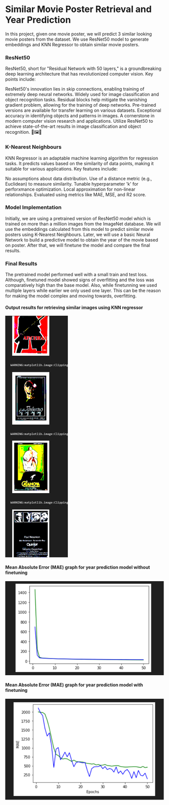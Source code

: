 # Similar Movie Poster Retrieval and Year Prediction

In this project, given one movie poster, we will predict 3 similar looking movie posters from the dataset. We use ResNet50 model to generate embeddings and KNN Regressor to obtain similar movie posters. 

### ResNet50

ResNet50, short for "Residual Network with 50 layers," is a groundbreaking deep learning architecture that has revolutionized computer vision. Key points include:

ResNet50's innovation lies in skip connections, enabling training of extremely deep neural networks.
Widely used for image classification and object recognition tasks.
Residual blocks help mitigate the vanishing gradient problem, allowing for the training of deep networks.
Pre-trained versions are available for transfer learning on various datasets.
Exceptional accuracy in identifying objects and patterns in images.
A cornerstone in modern computer vision research and applications.
Utilize ResNet50 to achieve state-of-the-art results in image classification and object recognition. 🌟🖼️🤖 

### K-Nearest Neighbours

KNN Regressor is an adaptable machine learning algorithm for regression tasks. It predicts values based on the similarity of data points, making it suitable for various applications. Key features include:

No assumptions about data distribution.
Use of a distance metric (e.g., Euclidean) to measure similarity.
Tunable hyperparameter 'k' for perforxmance optimization.
Local approximation for non-linear relationships.
Evaluated using metrics like MAE, MSE, and R2 score.


### Model Implementation

Initially, we are using a pretrained version of ResNet50 model which is trained on more than a million images from the ImageNet database. We will use the embeddings calculated from this model to predict similar movie posters using K-Nearest Neighbours. Later, we will use a basic Neural Network to build a predictive model to obtain the year of the movie based on poster. After that, we will finetune the model and compare the final results.

### Final Results

The pretrained model performed well with a small train and test loss. Although, finetuned model showed signs of overfitting and the loss was comparatively high than the base model. Also, while finetunning we used multiple layers while earlier we only used one layer. This can be the reason for making the model complex and moving towards, overfitting.

#### Output results for retrieving similar images using KNN regressor
![alt text](https://github.com/AnaghaVinayakKamat/similar-movie-poster-unsupervised/blob/33a1d0b38dd9488356f8e8efcceabac1966fd5ea/Output%20Image/Screenshot%202023-09-23%20201908.png)

#### Mean Absolute Error (MAE) graph for year prediction model without finetuning
![alt text](https://github.com/AnaghaVinayakKamat/similar-movie-poster-unsupervised/blob/0e8c047e07ac21acf99a7255d53863a09e3f3c4c/Output%20Image/output.png)

#### Mean Absolute Error (MAE) graph for year prediction model with finetuning
![alt text](https://github.com/AnaghaVinayakKamat/similar-movie-poster-unsupervised/blob/0e8c047e07ac21acf99a7255d53863a09e3f3c4c/Output%20Image/output2.png)
